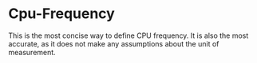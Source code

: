 # Cpu-Frequency
This is the most concise way to define CPU frequency. It is also the most accurate, as it does not make any assumptions about the unit of measurement.
